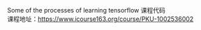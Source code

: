 Some of the processes of learning tensorflow
课程代码  
课程地址：https://www.icourse163.org/course/PKU-1002536002
